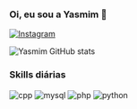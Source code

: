 
### Oi, eu sou a Yasmim 👋

[![Instagram](https://img.shields.io/badge/Instagram-E4405F?style=for-the-badge&logo=instagram&logoColor=white)](https://www.instagram.com/yasmimzz0/)

![Yasmim GitHub stats](https://github-readme-stats.vercel.app/api?username=RizePurple&show_icons=true&theme=tokyonight)

### Skills diárias

<div>
  <img align="center" alt="cpp" src="https://img.shields.io/badge/C%2B%2B-00599C?style=for-the-badge&logo=c%2B%2B&logoColor=white"/>
  <img align="center" alt="mysql" src="https://img.shields.io/badge/MySQL-00000F?style=for-the-badge&logo=mysql&logoColor=white"/>
  <img align="center" alt="php" src="https://img.shields.io/badge/PHP-777BB4?style=for-the-badge&logo=php&logoColor=white"/>
  <img align="center" alt="python" src="https://img.shields.io/badge/Python-3776AB?style=for-the-badge&logo=python&logoColor=white"/>
</div>
